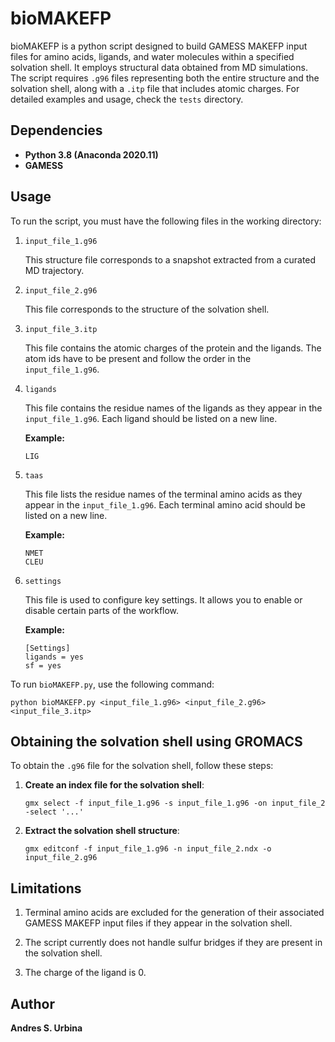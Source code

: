 # bioMAKEFP
bioMAKEFP is a python script designed to build GAMESS MAKEFP input files for amino acids, ligands, and water molecules within a specified solvation shell. It employs structural data obtained from MD simulations. The script requires `.g96` files representing both the entire structure and the solvation shell, along with a `.itp` file that includes atomic charges. For detailed examples and usage, check the `tests` directory. 

## Dependencies
- **Python 3.8 (Anaconda 2020.11)**
- **GAMESS**

## Usage
To run the script, you must have the following files in the working directory:

1. `input_file_1.g96`
 
    This structure file corresponds to a snapshot extracted from a curated MD trajectory.

2. `input_file_2.g96`

    This file corresponds to the structure of the solvation shell.  

3. `input_file_3.itp`

    This file contains the atomic charges of the protein and the ligands. The atom ids have to be present and follow the order in the `input_file_1.g96`.

4. `ligands`

    This file contains the residue names of the ligands as they appear in the `input_file_1.g96`. Each ligand should be listed on a new line.

    **Example:**
    ```
    LIG
    ```

5. `taas`

    This file lists the residue names of the terminal amino acids as they appear in the `input_file_1.g96`. Each terminal amino acid should be listed on a new line.

    **Example:**
    ```
    NMET
    CLEU
    ```

6. `settings`

    This file is used to configure key settings. It allows you to enable or disable certain parts of the workflow.

    **Example:**
    ```
    [Settings]
    ligands = yes
    sf = yes
    ```

To run `bioMAKEFP.py`, use the following command:

```
python bioMAKEFP.py <input_file_1.g96> <input_file_2.g96> <input_file_3.itp>
```

## Obtaining the solvation shell using GROMACS

To obtain the `.g96` file for the solvation shell, follow these steps:

1. **Create an index file for the solvation shell**:
   ```
   gmx select -f input_file_1.g96 -s input_file_1.g96 -on input_file_2 -select '...'
   ```

2. **Extract the solvation shell structure**:
   ```
   gmx editconf -f input_file_1.g96 -n input_file_2.ndx -o input_file_2.g96
   ```

## Limitations
1. Terminal amino acids are excluded for the generation of their associated GAMESS MAKEFP input files if they appear in the solvation shell.

2. The script currently does not handle sulfur bridges if they are present in the solvation shell.

3. The charge of the ligand is 0. 


## Author

**Andres S. Urbina**